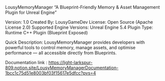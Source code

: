 LousyMemoryManager
“A Blueprint-Friendly Memory & Asset Management Plugin for Unreal Engine”

Version: 1.0
Created By: LousyGameDev
License: Open Source (Apache License 2.0)
Supported Engine Versions: Unreal Engine 5.4
Plugin Type: Runtime C++ Plugin (Blueprint Exposed)

Quick Description:
LousyMemoryManager provides developers with powerful tools to control memory, manage assets, and optimise performance — all accessible directly from Blueprints.

Documentation link : https://light-larkspur-809.notion.site/LousyMemoryManagerDocumentation-1bcc1c75d51e8003bf03f15617e5dfcc?pvs=4
